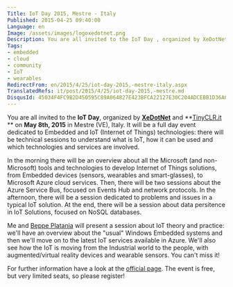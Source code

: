 ```yaml
---
Title: IoT Day 2015, Mestre - Italy
Published: 2015-04-25 09:40:00
Language: en
Image: /assets/images/logoxedotnet.png
Description: You are all invited to the IoT Day , organized by XeDotNet and TinyCLR.it on May 8th, 2015 in Mestre (VE), Italy. It will be a full day event dedicated to Embedded and IoT (Internet of Things) technologies there will be technical sessions to understand what is IoT, how it can be used and which technologies and services are involved.
Tags:
- embedded
- cloud
- community
- IoT
- wearables
RedirectFrom: en/2015/4/25/iot-day-2015,-mestre-italy.aspx
TranslatedRefs: it/post/2015/4/25/iot-day-2015,-mestre.md
DisqusId: 45034F4FC9B2D450595C89A064827E423BFCA22127E30C204ADCEBB1D36A0C6F
---
```

You are all invited to the **IoT Day**, organized by <a href="http://www.xedotnet.org/" target="_blank">**XeDotNet**</a> and  **<a href="http://www.tinyclr.it/">TinyCLR.it</a> ** on **May 8th, 2015** in Mestre (VE), Italy. It will be a full day event dedicated to Embedded and IoT (Internet of Things) technologies: there will be technical sessions to understand what is IoT, how it can be used and which technologies and services are involved.

In the morning there will be an overview about all the Microsoft (and non-Microsoft) tools and technologies to develop Internet of Things solutions, from Embedded devices (sensors, wearables and smart-glasses), to Microsoft Azure cloud services. Then, there will be two sessions about the Azure Service Bus, focused on Events Hub and network protocols. In the afternoon, there will be a session dedicated to problems and issues in a typical IoT solution. At the end, there will be a session about data persitence in IoT Solutions, focused on NoSQL databases.

Me and <a href="http://beppeplatania.com" target="_blank">Beppe Platania</a> will present a session about IoT theory and practice: we'll have an overview about the "usual" Windows Embedded systems and then we'll move on to the latest IoT services available in Azure. We'll also see how the IoT is moving from the Industrial world to the people, with augmented/virtual reality devices and wearable sensors. You can't miss it!

For further information have a look at the <a href="http://www.xedotnet.org/Home/Meeting/20150508" target="_blank">official page</a>. The event is free, but very limited seats, so please register!
